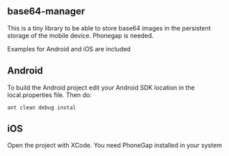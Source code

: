 base64-manager
--------------

This is a tiny library to be able to store base64 images in the persistent storage of the mobile device. Phonegap is needed.

Examples for Android and iOS are included


Android
-------
To build the Android project edit your Android SDK location in the local.properties file. Then do:
    
    ant clean debug instal


iOS
---
Open the project with XCode. You need PhoneGap installed in your system
    
